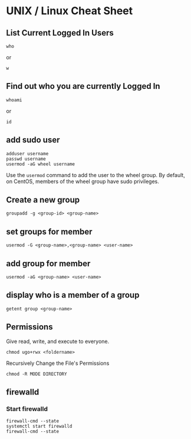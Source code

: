 # UNIX / Linux Cheat Sheet

## List Current Logged In Users
```
who
```
or
```
w
```

## Find out who you are currently Logged In
```
whoami
```
or
```
id
```

## add sudo user 
```
adduser username
passwd username
usermod -aG wheel username
```
Use the ```usermod``` command to add the user to the wheel group.
By default, on CentOS, members of the wheel group have sudo privileges.

## Create a new group
```
groupadd -g <group-id> <group-name>
```
## set groups for member
```
usermod -G <group-name>,<group-name> <user-name>
```
## add group for member
```
usermod -aG <group-name> <user-name>
```
## display who is a member of a group
```
getent group <group-name>
```

## Permissions
Give read, write, and execute to everyone.
```
chmod ugo+rwx <foldername>
```
Recursively Change the File's Permissions
```
chmod -R MODE DIRECTORY
```

## firewalld
### Start firewalld 
```
firewall-cmd --state
systemctl start firewalld
firewall-cmd --state
```

